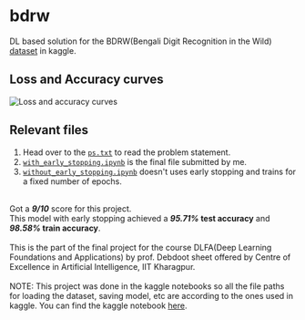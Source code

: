 # bdrw
DL based solution for the BDRW(Bengali Digit Recognition in the Wild) [dataset](https://www.kaggle.com/debdoot/bdrw) in kaggle.<br>

## Loss and Accuracy curves

![Loss and accuracy curves](https://user-images.githubusercontent.com/45457947/89181366-30084f00-d5b1-11ea-83dc-48d602b71ae1.png)

## Relevant files
1. Head over to the [`ps.txt`](https://github.com/Raghwendra-Dey/bdrw/blob/master/ps.txt) to read the problem statement.<br>
2. [`with_early_stopping.ipynb`](https://github.com/Raghwendra-Dey/bdrw/blob/master/with_early_stopping.ipynb) is the final file submitted by me.<br>
3. [`without_early_stopping.ipynb`](https://github.com/Raghwendra-Dey/bdrw/blob/master/without_early_stopping.ipynb) doesn't uses early stopping and trains for a fixed number of epochs.<br><br>

Got a <b>*9/10*</b> score for this project.<br>
This model with early stopping achieved a <b>*95.71%* test accuracy</b> and <b>*98.58%* train accuracy</b>.<br><br>
This is the part of the final project for the course DLFA(Deep Learning Foundations and Applications) by prof. Debdoot sheet offered by Centre of Excellence in Artificial Intelligence, IIT Kharagpur.<br><br>
NOTE: This project was done in the kaggle notebooks so all the file paths for loading the dataset, saving model, etc are according to the ones used in kaggle. You can find the kaggle notebook [here](https://www.kaggle.com/raghwendradey/dlfa-proj-1).
